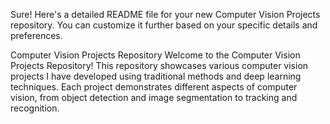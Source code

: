 
Sure! Here's a detailed README file for your new Computer Vision Projects repository. 
You can customize it further based on your specific details and preferences.

Computer Vision Projects Repository
Welcome to the Computer Vision Projects Repository! This repository showcases various computer vision projects
I have developed using traditional methods and deep learning techniques.
Each project demonstrates different aspects of computer vision,
from object detection and image segmentation to tracking and recognition.
